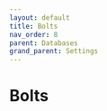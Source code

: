 ```yaml
---
layout: default
title: Bolts
nav_order: 8
parent: Databases
grand_parent: Settings
---
```


# Bolts